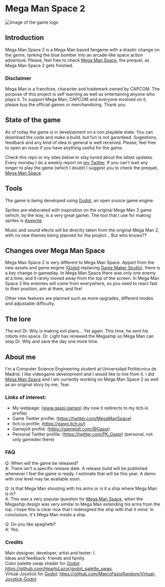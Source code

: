 # Mega Man Space 2

![Image of the game logo][logo]

## Introduction
Mega Man Space 2 is a Mega Man based fangame with a drastic
change on the genre, tanking the blue bomber into an arcade-like
space action adventure. Please, feel free to check 
[Mega Man Space], the prequel, as Mega Man Space 2 gets finished.

### Disclaimer
Mega Man is a franchise, character and trademark owned by CAPCOM.
The porpose of this project is self learning as well as entertaining
anyone who plays it. To support Mega Man, CAPCOM and everyone involved
on it, please buy the official games or merchandising. Thank you.

## State of the game
As of today the game is in development on a non playable state. You can
download the code and make a build, but fun is not garanteed. Sugestions,
feedback and any kind of idea in general is well received. Please, feel
free to open an issue if you have anything useful for the game.

Check this repo or my sites below to stay tuned about the latest updates.
Every monday I do a weekly report on [my Twitter](https://twitter.com/PK_Gaspi).
If you can't wait any longer to play the game (which I doubt) I suggest
you to check the prequel, [Mega Man Space].

## Tools
The game is being developed using [Godot], an open source game engine.  

Sprites are elaborated with inspiration on the original Mega Man 2 game
(which, by the way, is a very great game). The tool that I use for making
sprites is [Aseprite].  

Music and sound efects will be directly taken from the original Mega Man 2,
with no new themes being planned for the project... But who knows??

## Changes over Mega Man Space
Mega Man Space 2 is very different to Mega Man Space. Appart from the
new assets and game engine ([Godot] replacing [Game Maker Studio]), there
is a key change in gameplay. In Mega Man Space there was only one enemy
at a time, and it rarely moved away from the top of the screen. In Mega 
Man Space 2 the enemies will come from everywhere, so you need to react
fast to their position, aim at them, and fire!  

Other new features are planned such as more upgrades, different modes and
adjustable difficulty.

## The lore
The evil Dr. Wily is making evil plans... Yet again. This time, he sent his
robots into space. Dr. Light has renewed the Megaship so Mega Man can
stop Dr. Wily and save the day one more time.

## About me
I'm a Computer Science Engineering student at Universidad Politécnica de Madrid.
I like videogame development and I would like to live from it. I did 
[Mega Man Space] and I am currently working on Mega Man Space 2 
as well as an original story by me, Tear. 

### Links of interest:
- My webpage: (www.gaspi.games) (by now it redirects to my itch.io profile)
- Game Twitter profile: (https://twitter.com/MegaManSpace)
- Itch.io profile: (https://gaspi.itch.io/)
- Gamejolt profile: (https://gamejolt.com/@Gaspi)
- Personal Twitter profile: (https://twitter.com/PK_Gaspi) (personal, not only gamedev there)

### FAQ
Q: When will the game be released?  
A: There isn't a specific release date. A release build will be published whenever
I feel the game is ready. I estimate that will be this year. A demo with one level
may be available soon.

Q: Is that Mega Man shooting with his arms or is it a ship where Mega Man is in?  
A: This was a very popular question for [Mega Man Space], when the Megaship design
was very similar to Mega Man extending his arms from the top. I hope this is clear 
now that I redesigned the ship with that it mind. In concluison, it's Mega Man inside
a ship.  
  
Q: Do you like spaghetti?  
A: Yes.

### Credits
Main designer, developer, artist and tester: I.  
Ideas and feedback: friends and family.  
Color palette swap shader for [Godot]: https://github.com/HeartoLazor/godot_palette_swap.  
Virtual Joystick for [Godot]: https://github.com/MarcoFazioRandom/Virtual-Joystick-Godot


[Mega Man Space]: https://gaspi.itch.io/mega-man-space
[Godot]: https://godotengine.org/
[Game Maker Studio]: https://www.yoyogames.com/gamemaker
[Aseprite]: https://www.aseprite.org/
[Alfedi]: https://github.com/Alfedi

[logo]: https://github.com/rapsaGnauJ/Mega-Man-Space-2/blob/master/assets/markdown/logo.png "Game Logo"
